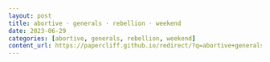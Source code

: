 ```yaml
---
layout: post
title: abortive · generals · rebellion · weekend
date: 2023-06-29
categories: [abortive, generals, rebellion, weekend]
content_url: https://papercliff.github.io/redirect/?q=abortive+generals+rebellion+weekend&tbs=cdr:1,cd_min:6/28/2023,cd_max:6/30/2023
---
```

